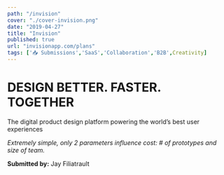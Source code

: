 ```yaml
---
path: "/invision"
cover: "./cover-invision.png"
date: "2019-04-27"
title: "Invision"
published: true
url: "invisionapp.com/plans"
tags: ['📥 Submissions','SaaS','Collaboration','B2B',Creativity]
---
```

# DESIGN BETTER. FASTER. TOGETHER
The digital product design platform powering the world’s best user experiences

_Extremely simple, only 2 parameters influence cost: # of prototypes and size of team._

**Submitted by:** Jay Filiatrault
